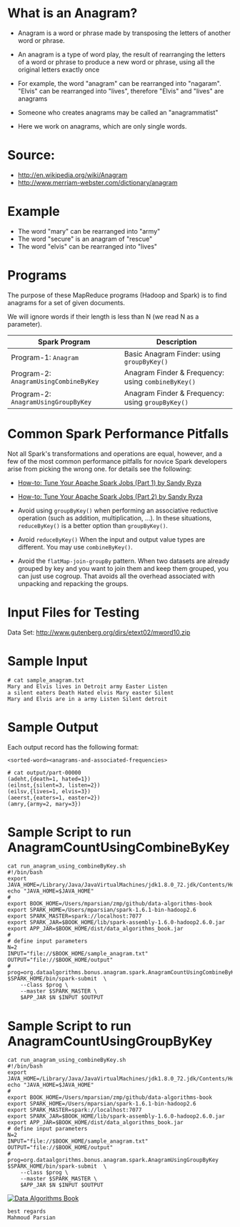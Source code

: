 What is an Anagram?
===================
* Anagram is a word or phrase made by transposing the letters 
of another word or phrase.  

* An anagram is a type of word play, the result of rearranging 
the letters of a word or phrase to produce a new word or phrase, 
using all the original letters exactly once

* For example, the word "anagram" can be rearranged into "nagaram". 
"Elvis" can be rearranged into "lives", therefore "Elvis" and "lives"
are anagrams

* Someone who creates anagrams may be called an "anagrammatist"

* Here we work on anagrams, which are only single words. 

Source:  
=======
* http://en.wikipedia.org/wiki/Anagram
* http://www.merriam-webster.com/dictionary/anagram

Example
======= 
* The word "mary" can be rearranged into "army"
* The word "secure" is an anagram of "rescue"
* The word "elvis" can be rearranged into "lives"

Programs
========
The purpose of these MapReduce programs  (Hadoop and Spark) is to find anagrams 
for a set of given  documents.

We will ignore words if their length is less than N (we read N as a parameter).

| Spark Program                                | Description                                              |
|----------------------------------------------|----------------------------------------------------------|
|  Program-1: ````Anagram````                  |  Basic Anagram Finder: using ````groupByKey()````        |
|  Program-2: ````AnagramUsingCombineByKey```` | Anagram Finder & Frequency: using ````combineByKey()```` |
|  Program-2: ````AnagramUsingGroupByKey````   | Anagram Finder & Frequency: using ````groupByKey()````   |


Common Spark Performance Pitfalls
=================================
Not all Spark's transformations and operations are equal, however, and 
a few of the most common performance pitfalls for novice Spark developers 
arise from picking the wrong one. for details see the following:

* [How-to: Tune Your Apache Spark Jobs (Part 1) by Sandy Ryza](http://blog.cloudera.com/blog/2015/03/how-to-tune-your-apache-spark-jobs-part-1/)
* [How-to: Tune Your Apache Spark Jobs (Part 2) by Sandy Ryza](http://blog.cloudera.com/blog/2015/03/how-to-tune-your-apache-spark-jobs-part-2/)

* Avoid using ````groupByKey()```` when performing an associative reductive 
operation (such as addition, multiplication, ...). In these situations, 
````reduceByKey()```` is a better option than ````groupByKey()````.

* Avoid ````reduceByKey()```` When the input and output value types are different.
You may use ````combineByKey()````. 

* Avoid the ````flatMap-join-groupBy```` pattern. When two datasets are already grouped 
by key and you want to join them and keep them grouped, you can just use cogroup. 
That avoids all the overhead associated with unpacking and repacking the groups.


Input Files for Testing
=======================
Data Set: http://www.gutenberg.org/dirs/etext02/mword10.zip

Sample Input
============
````
# cat sample_anagram.txt 
Mary and Elvis lives in Detroit army Easter Listen 
a silent eaters Death Hated elvis Mary easter Silent
Mary and Elvis are in a army Listen Silent detroit

````


Sample Output
=============
Each output record has the following format:
````
<sorted-word><anagrams-and-associated-frequencies>
````


````
# cat output/part-00000 
(adeht,{death=1, hated=1})
(eilnst,{silent=3, listen=2})
(eilsv,{lives=1, elvis=3})
(aeerst,{eaters=1, easter=2})
(amry,{army=2, mary=3})
````

Sample Script to run AnagramCountUsingCombineByKey
==================================================
````
cat run_anagram_using_combineByKey.sh 
#!/bin/bash
export JAVA_HOME=/Library/Java/JavaVirtualMachines/jdk1.8.0_72.jdk/Contents/Home/
echo "JAVA_HOME=$JAVA_HOME"
#
export BOOK_HOME=/Users/mparsian/zmp/github/data-algorithms-book
export SPARK_HOME=/Users/mparsian/spark-1.6.1-bin-hadoop2.6
export SPARK_MASTER=spark://localhost:7077
export SPARK_JAR=$BOOK_HOME/lib/spark-assembly-1.6.0-hadoop2.6.0.jar
export APP_JAR=$BOOK_HOME/dist/data_algorithms_book.jar
#
# define input parameters
N=2
INPUT="file://$BOOK_HOME/sample_anagram.txt"
OUTPUT="file://$BOOK_HOME/output"
#
prog=org.dataalgorithms.bonus.anagram.spark.AnagramCountUsingCombineByKey
$SPARK_HOME/bin/spark-submit  \
    --class $prog \
    --master $SPARK_MASTER \
    $APP_JAR $N $INPUT $OUTPUT
````

Sample Script to run AnagramCountUsingGroupByKey
==================================================
````
cat run_anagram_using_combineByKey.sh 
#!/bin/bash
export JAVA_HOME=/Library/Java/JavaVirtualMachines/jdk1.8.0_72.jdk/Contents/Home/
echo "JAVA_HOME=$JAVA_HOME"
#
export BOOK_HOME=/Users/mparsian/zmp/github/data-algorithms-book
export SPARK_HOME=/Users/mparsian/spark-1.6.1-bin-hadoop2.6
export SPARK_MASTER=spark://localhost:7077
export SPARK_JAR=$BOOK_HOME/lib/spark-assembly-1.6.0-hadoop2.6.0.jar
export APP_JAR=$BOOK_HOME/dist/data_algorithms_book.jar
# define input parameters
N=2
INPUT="file://$BOOK_HOME/sample_anagram.txt"
OUTPUT="file://$BOOK_HOME/output"
#
prog=org.dataalgorithms.bonus.anagram.spark.AnagramUsingGroupByKey
$SPARK_HOME/bin/spark-submit  \
    --class $prog \
    --master $SPARK_MASTER \
    $APP_JAR $N $INPUT $OUTPUT
````


[![Data Algorithms Book](https://github.com/mahmoudparsian/data-algorithms-book/blob/master/misc/data_algorithms_image.jpg)](http://shop.oreilly.com/product/0636920033950.do) 

````
best regards
Mahmoud Parsian
````
